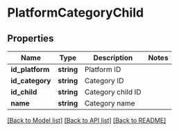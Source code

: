 # PlatformCategoryChild

## Properties
Name | Type | Description | Notes
------------ | ------------- | ------------- | -------------
**id_platform** | **string** | Platform ID | 
**id_category** | **string** | Category ID | 
**id_child** | **string** | Category child ID | 
**name** | **string** | Category name | 

[[Back to Model list]](../README.md#documentation-for-models) [[Back to API list]](../README.md#documentation-for-api-endpoints) [[Back to README]](../README.md)


